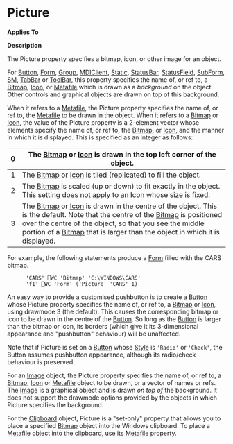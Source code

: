 




<h1 class="heading"><span class="name">Picture</span></h1>

**Applies To**


**Description**


The Picture property specifies a bitmap, icon, or other image for an object.



For [Button](./button.md), [Form](./form.md), [Group](./group.md), [MDIClient](./mdiclient.md), [Static](./static.md), [StatusBar](./statusbar.md), [StatusField](./statusfield.md), [SubForm](./subform.md), [SM](./sm.md), [TabBar](./tabbar.md) or [ToolBar](./toolbar.md), this property specifies the name of, or ref to, a [Bitmap](./bitmap.md), [Icon](./icon.md), or [Metafile](./metafile.md) which is drawn as a *background* on the object. Other controls and graphical objects are drawn on top of this background.


When it refers to a [Metafile](./metafile.md), the Picture property specifies the name of, or ref to, the [Metafile](./metafile.md) to be drawn in the object. When it refers to a [Bitmap](./bitmap.md) or [Icon](./icon.md), the value of the Picture property is a 2-element vector whose elements specify the name of, or ref to, the [Bitmap](./bitmap.md), or [Icon](./icon.md), and the manner in which it is displayed. This is specified as an integer as follows:


| 0 | The [Bitmap](./bitmap.md) or [Icon](./icon.md) is drawn in        the top left corner of the object. |
| --- | ---  |
| 1 | The [Bitmap](./bitmap.md) or [Icon](./icon.md) is tiled (replicated) to fill the object. |
| 2 | The [Bitmap](./bitmap.md) is scaled (up or down) to fit exactly in the object. This setting does not apply to an [Icon](./icon.md) whose size is fixed. |
| 3 | The [Bitmap](./bitmap.md) or [Icon](./icon.md) is drawn in the centre of the object. This is the default. Note that the centre of the [Bitmap](./bitmap.md) is positioned over the centre of the object, so that you see the middle portion of a [Bitmap](./bitmap.md) that is larger than the object in which it is displayed. |



For example, the following statements produce a [Form](./form.md) filled with the CARS bitmap.
```apl
      'CARS' ⎕WC 'Bitmap' 'C:\WINDOWS\CARS'
      'f1' ⎕WC 'Form' ('Picture' 'CARS' 1)
```



An easy way to provide a customised pushbutton is to create a [Button](./button.md) whose Picture property specifies the name of, or ref to, a [Bitmap](./bitmap.md) or [Icon](./icon.md), using drawmode 3 (the default). This causes the corresponding bitmap or icon to be drawn in the centre of the [Button](./button.md). So long as the [Button](./button.md) is larger than the bitmap or icon, its borders (which give it its 3-dimensional appearance and "pushbutton" behaviour) will be unaffected.


Note that if Picture is set on a [Button](./button.md) whose [Style](style.md) is `'Radio'` or `'Check'`, the Button assumes pushbutton appearance, although its radio/check behaviour is preserved.


For an [Image](./image.md) object, the Picture property specifies the name of, or ref to, a [Bitmap](./bitmap.md), [Icon](./icon.md) or [Metafile](./metafile.md) object to be drawn, or a vector of names or refs. The [Image](./image.md) is a graphical object and is drawn *on top of* the background. It does not support the drawmode options provided by the objects in which Picture specifies the background.


For the [Clipboard](./clipboard.md) object, Picture is a "set-only" property that allows you to place a specified [Bitmap](./bitmap.md) object into the Windows clipboard. To place a [Metafile](./metafile.md) object into the clipboard, use its [Metafile](./metafile.md) property.


